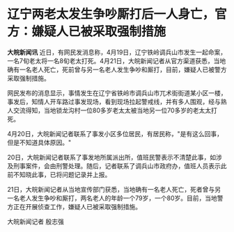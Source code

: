 # 辽宁两老太发生争吵厮打后一人身亡，官方：嫌疑人已被采取强制措施

**大皖新闻讯**
近日，有网民发消息称，4月19日，辽宁铁岭调兵山市发生一起命案，一名7旬老太将一名8旬老太打死。4月21日，大皖新闻记者从官方渠道获悉，当地确有一名老人死亡，死前曾与另一名老人发生争吵和厮打，目前，嫌疑人已被警方采取强制措施。

网民发布的消息显示，事情发生在辽宁省铁岭市调兵山市兀术街街道某小区一楼，事发后，知情人开车路过事发现场，看到现场拉起警戒线，并有多人围观，经与熟人交流得知，当地锁龙沟村一位80多岁老太太被当地另一位70多岁的老太太打死。

4月20日，大皖新闻记者联系了事发小区多位居民，有居民称，"是有这么回事，但是不知道具体原因。"

20日，大皖新闻记者联系了事发地所属派出所，值班民警表示不清楚此事，如涉及刑事案件，会由刑警处理。随后，记者联系了调兵山市政府办，值班人员表示此前不知晓此事，已将问题记录并上报。

21日，大皖新闻记者从当地宣传部门获悉，当地确有一名老人死亡，死者曾与另一名老人发生争吵和厮打，两名老人的年龄一个79岁，一个80岁。目前，当地警方正在开展侦查工作，嫌疑人已被采取强制措施。

大皖新闻记者 殷志强

